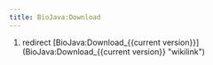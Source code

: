 ```yaml
---
title: BioJava:Download
---
```


1.  redirect [BioJava:Download\_{{current
    version}}](BioJava:Download_{{current version}} "wikilink")

